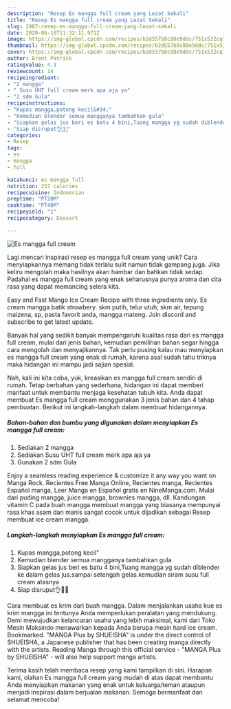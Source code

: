```yaml
---
description: "Resep Es mangga full cream yang Lezat Sekali"
title: "Resep Es mangga full cream yang Lezat Sekali"
slug: 2987-resep-es-mangga-full-cream-yang-lezat-sekali
date: 2020-06-16T11:32:11.971Z
image: https://img-global.cpcdn.com/recipes/b2d557b8c88e9ddc/751x532cq70/es-mangga-full-cream-foto-resep-utama.jpg
thumbnail: https://img-global.cpcdn.com/recipes/b2d557b8c88e9ddc/751x532cq70/es-mangga-full-cream-foto-resep-utama.jpg
cover: https://img-global.cpcdn.com/recipes/b2d557b8c88e9ddc/751x532cq70/es-mangga-full-cream-foto-resep-utama.jpg
author: Brent Patrick
ratingvalue: 4.3
reviewcount: 14
recipeingredient:
- "2 mangga"
- " Susu UHT full cream merk apa aja ya"
- "2 sdm Gula"
recipeinstructions:
- "Kupas mangga,potong kecil&#34;"
- "Kemudian blender semua mangganya tambahkan gula"
- "Siapkan gelas jus beri es batu 4 bini,Tuang mangga yg sudah diblender ke dalam gelas jus.sampai setengah gelas.kemudian siram susu full cream atasnya"
- "Siap disruput👌🍹🍹"
categories:
- Resep
tags:
- es
- mangga
- full

katakunci: es mangga full 
nutrition: 257 calories
recipecuisine: Indonesian
preptime: "PT20M"
cooktime: "PT48M"
recipeyield: "1"
recipecategory: Dessert

---
```



![Es mangga full cream](https://img-global.cpcdn.com/recipes/b2d557b8c88e9ddc/751x532cq70/es-mangga-full-cream-foto-resep-utama.jpg)

Lagi mencari inspirasi resep es mangga full cream yang unik? Cara menyiapkannya memang tidak terlalu sulit namun tidak gampang juga. Jika keliru mengolah maka hasilnya akan hambar dan bahkan tidak sedap. Padahal es mangga full cream yang enak seharusnya punya aroma dan cita rasa yang dapat memancing selera kita.

Easy and Fast Mango Ice Cream Recipe with three ingredients only. Es cream mangga batik strowbery. skm putih, telur utuh, skm air, tepung maizena, sp, pasta favorit anda, mangga mateng. Join discord and subscribe to get latest update.

Banyak hal yang sedikit banyak mempengaruhi kualitas rasa dari es mangga full cream, mulai dari jenis bahan, kemudian pemilihan bahan segar hingga cara mengolah dan menyajikannya. Tak perlu pusing kalau mau menyiapkan es mangga full cream yang enak di rumah, karena asal sudah tahu triknya maka hidangan ini mampu jadi sajian spesial.


Nah, kali ini kita coba, yuk, kreasikan es mangga full cream sendiri di rumah. Tetap berbahan yang sederhana, hidangan ini dapat memberi manfaat untuk membantu menjaga kesehatan tubuh kita. Anda dapat membuat Es mangga full cream menggunakan 3 jenis bahan dan 4 tahap pembuatan. Berikut ini langkah-langkah dalam membuat hidangannya.

<!--inarticleads1-->

##### Bahan-bahan dan bumbu yang digunakan dalam menyiapkan Es mangga full cream:

1. Sediakan 2 mangga
1. Sediakan  Susu UHT full cream merk apa aja ya
1. Gunakan 2 sdm Gula


Enjoy a seamless reading experience &amp; customize it any way you want on Manga Rock. Recientes Free Manga Online, Recientes manga, Recientes Español manga, Leer Manga en Español gratis en NineManga.com. Mulai dari puding mangga, juice mangga, brownies mangga, dll. Kandungan vitamin C pada buah mangga membuat mangga yang biasanya mempunyai rasa khas asam dan manis sangat cocok untuk dijadikan sebagai Resep membuat ice cream mangga. 

<!--inarticleads2-->

##### Langkah-langkah menyiapkan Es mangga full cream:

1. Kupas mangga,potong kecil&#34;
1. Kemudian blender semua mangganya tambahkan gula
1. Siapkan gelas jus beri es batu 4 bini,Tuang mangga yg sudah diblender ke dalam gelas jus.sampai setengah gelas.kemudian siram susu full cream atasnya
1. Siap disruput👌🍹🍹


Cara membuat es krim dari buah mangga. Dalam menjalankan usaha kue es krim mangga ini tentunya Anda memperlukan peralatan yang mendukung. Demi mewujudkan kelancaran usaha yang lebih maksimal, kami dari Toko Mesin Maksindo menawarkan kepada Anda berupa mesin hard ice cream. Bookmarked. &#34;MANGA Plus by SHUEISHA&#34; is under the direct control of SHUEISHA, a Japanese publisher that has been creating manga directly with the artists. Reading Manga through this official service - &#34;MANGA Plus by SHUEISHA&#34; - will also help support manga artists. 

Terima kasih telah membaca resep yang kami tampilkan di sini. Harapan kami, olahan Es mangga full cream yang mudah di atas dapat membantu Anda menyiapkan makanan yang enak untuk keluarga/teman ataupun menjadi inspirasi dalam berjualan makanan. Semoga bermanfaat dan selamat mencoba!
